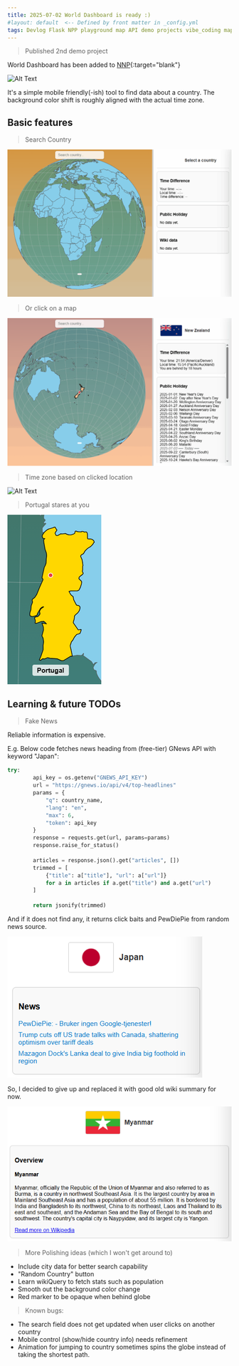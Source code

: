 ```yaml
---
title: 2025-07-02 World Dashboard is ready :)
#layout: default  <-- Defined by front matter in _config.yml
tags: Devlog Flask NPP playground map API demo projects vibe_coding map D3.js news gnews
---
```


> Published 2nd demo project

World Dashboard has been added to [NNP](https://narco-neko-playground.onrender.com/world_dashboard/){:target="blank"}

![Alt Text](\asset\recording\2025_06\world_dashboard_overview.gif)

It's a simple mobile friendly(-ish) tool to find data about a country.
The background color shift is roughly aligned with the actual time zone. 

## Basic features

>Search Country

![Alt Text](\asset\recording\2025_06\world_dashboard_search_country.gif)

>Or click on a map

![Alt Text](\asset\recording\2025_06\world_dashboard_click_country.gif)

> Time zone based on clicked location

![Alt Text](\asset\recording\2025_06\world_dashboard_timezone.gif)

> Portugal stares at you

![Alt Text](\asset\recording\2025_06\world_dashboard_portugal_face.png)


## Learning & future TODOs

>Fake News

Reliable information is expensive.

E.g. Below code fetches news heading from (free-tier) GNews API with keyword "Japan":

```python
try:
        api_key = os.getenv("GNEWS_API_KEY")
        url = "https://gnews.io/api/v4/top-headlines"
        params = {
            "q": country_name,
            "lang": "en",
            "max": 6,
            "token": api_key
        }
        response = requests.get(url, params=params)
        response.raise_for_status()

        articles = response.json().get("articles", [])
        trimmed = [
            {"title": a["title"], "url": a["url"]}
            for a in articles if a.get("title") and a.get("url")
        ]

        return jsonify(trimmed)
```

And if it does not find any, it returns click baits and PewDiePie from random news source.

![Alt Text](\asset\recording\2025_06\world_dashboard_gnews_sample.png)

So, I decided to give up and replaced it with good old wiki summary for now.

![Alt Text](\asset\recording\2025_06\world_dashboard_wiki_sample.png)


>More Polishing ideas (which I won't get around to)

- Include city data for better search capability
- "Random Country" button
- Learn wikiQuery to fetch stats such as population
- Smooth out the background color change
- Red marker to be opaque when behind globe 

>Known bugs:

- The search field does not get updated when user clicks on another country
- Mobile control (show/hide country info) needs refinement
- Animation for jumping to country sometimes spins the globe instead of taking the shortest path. 